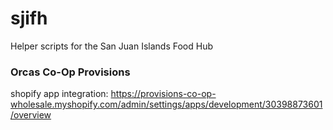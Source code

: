# sjifh
Helper scripts for the San Juan Islands Food Hub


### Orcas Co-Op Provisions



shopify app integration: https://provisions-co-op-wholesale.myshopify.com/admin/settings/apps/development/30398873601/overview
